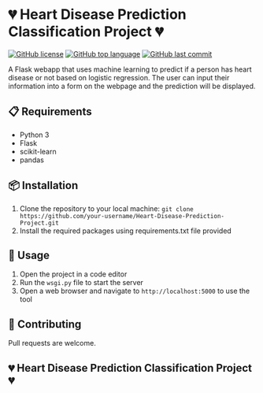 # 💔 Heart Disease Prediction Classification Project 💔

[![GitHub license](https://img.shields.io/github/license/DevangML/Heart-Disease-Prediction-Project)](https://github.com/DevangML/Heart-Disease-Prediction-Project/blob/master/LICENSE)
[![GitHub top language](https://img.shields.io/github/languages/top/DevangML/Heart-Disease-Prediction-Project)](https://github.com/DevangML/Heart-Disease-Prediction-Project/search?l=python)
[![GitHub last commit](https://img.shields.io/github/last-commit/DevangML/Heart-Disease-Prediction-Project)](https://github.com/DevangML/Heart-Disease-Prediction-Project/commits/master)

A Flask webapp that uses machine learning to predict if a person has heart disease or not based on logistic regression. The user can input their information into a form on the webpage and the prediction will be displayed.

## 📋 Requirements
- Python 3
- Flask
- scikit-learn
- pandas

## 📦 Installation
1. Clone the repository to your local machine: `git clone https://github.com/your-username/Heart-Disease-Prediction-Project.git`
2. Install the required packages using requirements.txt file provided

## 🔧 Usage
1. Open the project in a code editor
2. Run the `wsgi.py` file to start the server
3. Open a web browser and navigate to `http://localhost:5000` to use the tool

## 🤝 Contributing
Pull requests are welcome.

## 💔 Heart Disease Prediction Classification Project 💔

